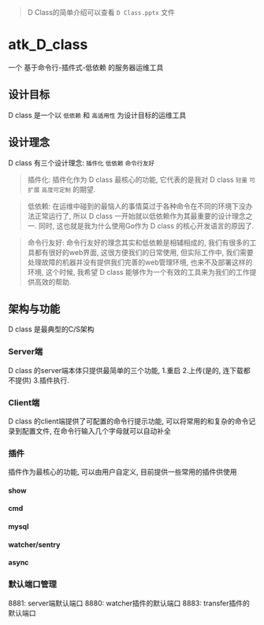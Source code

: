 > D Class的简单介绍可以查看 `D Class.pptx` 文件
# atk_D_class
一个 基于命令行-插件式-低依赖 的服务器运维工具
## 设计目标
D class 是一个以 `低依赖` 和 `高适用性` 为设计目标的运维工具
## 设计理念
D class 有三个设计理念: `插件化` `低依赖` `命令行友好`
> 插件化: 插件化作为 D class 最核心的功能, 它代表的是我对 D class `轻量` `可扩展` `高度可定制` 的期望.

> 低依赖: 在运维中碰到的最恼人的事情莫过于各种命令在不同的环境下没办法正常运行了, 所以 D class 一开始就以低依赖作为其最重要的设计理念之一. 同时, 这也就是我为什么使用Go作为 D class 的核心开发语言的原因了.

> 命令行友好: 命令行友好的理念其实和低依赖是相辅相成的, 我们有很多的工具都有很好的web界面, 这很方便我们的日常使用, 但实际工作中, 我们需要处理故障的机器并没有提供我们完善的web管理环境, 也来不及部署这样的环境, 这个时候, 我希望 D class 能够作为一个有效的工具来为我们的工作提供高效的帮助.

## 架构与功能
D class 是最典型的C/S架构
### Server端
D class 的server端本体只提供最简单的三个功能, 1.重启 2.上传(是的, 连下载都不提供) 3.插件执行.
### Client端
D class 的client端提供了可配置的命令行提示功能, 可以将常用的和复杂的命令记录到配置文件, 在命令行输入几个字母就可以自动补全
### 插件
插件作为最核心的功能, 可以由用户自定义, 目前提供一些常用的插件供使用
#### show
#### cmd
#### mysql
#### watcher/sentry
#### async

### 默认端口管理
8881: server端默认端口
8880: watcher插件的默认端口
8883: transfer插件的默认端口
